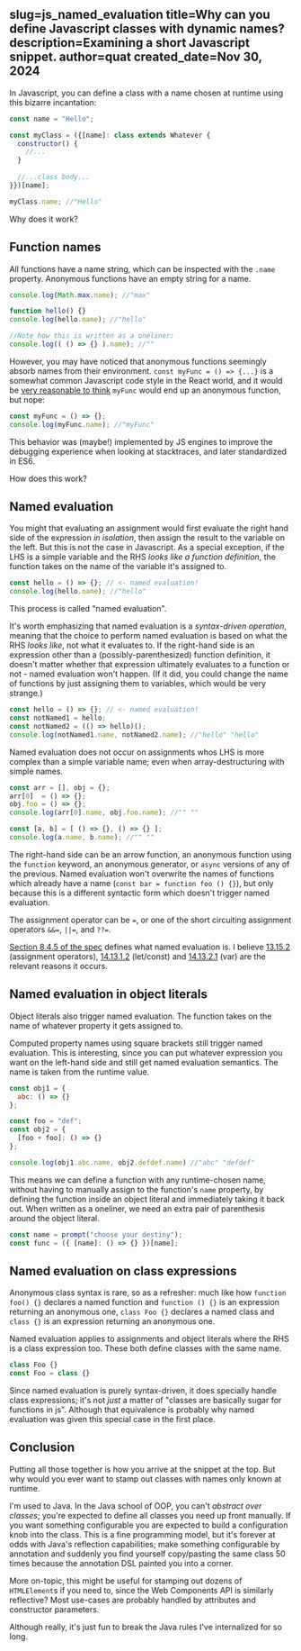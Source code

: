 slug=js_named_evaluation
title=Why can you define Javascript classes with dynamic names?
description=Examining a short Javascript snippet.
author=quat
created_date=Nov 30, 2024
---

In Javascript, you can define a class with a name chosen at runtime using this bizarre incantation:

```js
const name = "Hello";

const myClass = ({[name]: class extends Whatever {
  constructor() {
    //...
  }
  
  //...class body...
}})[name];

myClass.name; //"Hello"
```

Why does it work?

## Function names

All functions have a name string, which can be inspected with the `.name` property. Anonymous functions have an empty string for a name.

```js
console.log(Math.max.name); //"max"

function hello() {}
console.log(hello.name); //"hello"

//Note how this is written as a oneliner:
console.log(( () => {} ).name); //""
```

However, you may have noticed that anonymous functions seemingly absorb names from their environment. `const myFunc = () => {...}` is a somewhat common Javascript code style in the React world, and it would be [very reasonable to think](https://stackoverflow.com/questions/49306148/why-is-arrow-syntax-preferred-over-function-declaration-for-functional-react-com/49306604#49306604) `myFunc` would end up an anonymous function, but nope:

```js
const myFunc = () => {};
console.log(myFunc.name); //"myFunc"
```

This behavior was (maybe!) implemented by JS engines to improve the debugging experience when looking at stacktraces, and later standardized in ES6.

How does this work?

## Named evaluation

You might that evaluating an assignment would first evaluate the right hand side of the expression *in isolation*, then assign the result to the variable on the left. But this is not the case in Javascript. As a special exception, if the LHS is a simple variable and the RHS *looks like a function definition*, the function takes on the name of the variable it's assigned to.

```js
const hello = () => {}; // <- named evaluation!
console.log(hello.name); //"hello"
```

This process is called "named evaluation".

It's worth emphasizing that named evaluation is a *syntax-driven operation*, meaning that the choice to perform named evaluation is based on what the RHS *looks like*, not what it evaluates to. If the right-hand side is an expression other than a (possibly-parenthesized) function definition, it doesn't matter whether that expression ultimately evaluates to a function or not - named evaluation won't happen. (If it did, you could change the name of functions by just assigning them to variables, which would be very strange.)

```js
const hello = () => {}; // <- named evaluation!
const notNamed1 = hello;
const notNamed2 = (() => hello)();
console.log(notNamed1.name, notNamed2.name); //"hello" "hello"
```

Named evaluation does not occur on assignments whos LHS is more complex than a simple variable name; even when array-destructuring with simple names.

```js
const arr = [], obj = {};
arr[0]  = () => {};
obj.foo = () => {};
console.log(arr[0].name, obj.foo.name); //"" ""

const [a, b] = [ () => {}, () => {} ];
console.log(a.name, b.name); //"" ""
```

The right-hand side can be an arrow function, an anonymous function using the `function` keyword, an anonymous generator, or `async` versions of any of the previous. Named evaluation won't overwrite the names of functions which already have a name (`const bar = function foo () {}`), but only because this is a different syntactic form which doesn't trigger named evaluation.

The assignment operator can be `=`, or one of the short circuiting assignment operators `&&=`, `||=`, and `??=`.

[Section 8.4.5 of the spec](https://tc39.es/ecma262/2024/#sec-runtime-semantics-namedevaluation) defines what named evaluation is. I believe [13.15.2](https://tc39.es/ecma262/2024/#_ref_6368) (assignment operators), [14.13.1.2](https://tc39.es/ecma262/2024/#sec-let-and-const-declarations-runtime-semantics-evaluation) (let/const) and [14.13.2.1](https://tc39.es/ecma262/2024/#sec-variable-statement-runtime-semantics-evaluation) (var) are the relevant reasons it occurs.

## Named evaluation in object literals

Object literals also trigger named evaluation. The function takes on the name of whatever property it gets assigned to.

Computed property names using square brackets still trigger named evaluation. This is interesting, since you can put whatever expression you want on the left-hand side and still get named evaluation semantics. The name is taken from the runtime value.

```js
const obj1 = {
  abc: () => {}
};

const foo = "def";
const obj2 = {
  [foo + foo]: () => {}
};

console.log(obj1.abc.name, obj2.defdef.name) //"abc" "defdef"
```

This means we can define a function with any runtime-chosen name, without having to manually assign to the function's `name` property, by defining the function inside an object literal and immediately taking it back out. When written as a oneliner, we need an extra pair of parenthesis around the object literal.

```js
const name = prompt("choose your destiny");
const func = ({ [name]: () => {} })[name];
```

## Named evaluation on class expressions

Anonymous class syntax is rare, so as a refresher: much like how `function foo() {}` declares a named function and `function () {}` is an expression returning an anonymous one, `class Foo {}` declares a named class and `class {}` is an expression returning an anonymous one.

Named evaluation applies to assignments and object literals where the RHS is a class expression too. These both define classes with the same name.

```js
class Foo {}
const Foo = class {}
```

Since named evaluation is purely syntax-driven, it does specially handle class expressions; it's not *just* a matter of "classes are basically sugar for functions in js". Although that equivalence is probably why named evaluation was given this special case in the first place.

## Conclusion

Putting all those together is how you arrive at the snippet at the top. But why would you ever want to stamp out classes with names only known at runtime.

I'm used to Java. In the Java school of OOP, you can't *abstract over classes*; you're expected to define all classes you need up front manually. If you want something configurable you are expected to build a configuration knob into the class. This is a fine programming model, but it's forever at odds with Java's reflection capabilities; make something configurable by annotation and suddenly you find yourself copy/pasting the same class 50 times because the annotation DSL painted you into a corner.

More on-topic, this might be useful for stamping out dozens of `HTMLElement`s if you need to, since the Web Components API is similarly reflective? Most use-cases are probably handled by attributes and constructor parameters.

Although really, it's just fun to break the Java rules I've internalized for so long.
